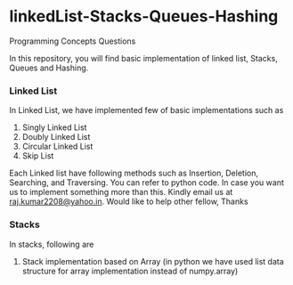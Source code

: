 # linkedList-Stacks-Queues-Hashing
Programming Concepts Questions


In this repository, you will find basic implementation of linked list, Stacks, Queues and Hashing.

### Linked List
In Linked List, we have implemented few of basic implementations such as
1) Singly Linked List
2) Doubly Linked List
3) Circular Linked List
4) Skip List

Each Linked list have following methods such as Insertion, Deletion, Searching, and Traversing. You can refer to python code. In case you want us to implement something more than this. Kindly email us at raj.kumar2208@yahoo.in.
Would like to help other fellow, Thanks

### Stacks
In stacks, following are
1) Stack implementation based on Array (in python we have used list data structure for array implementation instead of numpy.array)
